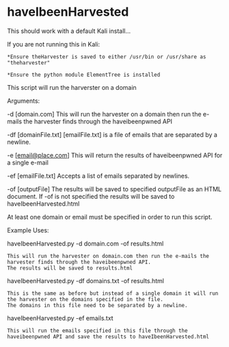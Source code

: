 # haveIbeenHarvested
This should work with a default Kali install...

If you are not running this in Kali:

	*Ensure theHarvester is saved to either /usr/bin or /usr/share as "theharvester"
  
	*Ensure the python module ElementTree is installed



This script will run the harverster on a domain

Arguments:

-d [domain.com]				This will run the harvester on a domain then run the e-mails the harvester finds through the haveibeenpwned API

-df [domainFile.txt]			[emailFile.txt] is a file of emails that are separated by a newline. 

-e [email@place.com]			This will return the results of haveibeenpwned API for a single e-mail

-ef [emailFile.txt]			Accepts a list of emails separated by newlines. 

-of [outputFile]			The results will be saved to specified outputFile as an HTML document.
					If -of is not specified the results will be saved to haveIbeenHarvested.html




At least one domain or email must be specified in order to run this script.

Example Uses:

haveIbeenHarvested.py -d domain.com -of results.html

	This will run the harvester on domain.com then run the e-mails the harvester finds through the haveibeenpwned API.
	The results will be saved to results.html
	
haveIbeenHarvested.py -df domains.txt -of results.html

	This is the same as before but instead of a single domain it will run the harvester on the domains specified in the file.
	The domains in this file need to be separated by a newline.

haveIbeenHarvested.py -ef emails.txt

	This will run the emails specified in this file through the haveibeenpwned API and save the results to haveIbeenHarvested.html
